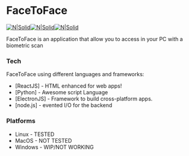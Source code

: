# FaceToFace

[![N|Solid](https://cdn4.iconfinder.com/data/icons/logos-3/426/react_js-64.png)](https://reactjs.org/)[![N|Solid](https://external-content.duckduckgo.com/iu/?u=https%3A%2F%2Fupload.wikimedia.org%2Fwikipedia%2Fcommons%2Fthumb%2F9%2F91%2FElectron_Software_Framework_Logo.svg%2F64px-Electron_Software_Framework_Logo.svg.png&f=1&nofb=1)](https://www.electronjs.org/)[![N|Solid](https://external-content.duckduckgo.com/iu/?u=https%3A%2F%2Fupload.wikimedia.org%2Fwikipedia%2Fcommons%2Fthumb%2Fc%2Fc3%2FPython-logo-notext.svg%2F64px-Python-logo-notext.svg.png&f=1&nofb=1)](https://www.python.org/)

FaceToFace is an application that allow you to access in your PC with a biometric scan

### Tech

FaceToFace using different languages and frameworks:

* [ReactJS] - HTML enhanced for web apps!
* [Python] - Awesome script Language
* [ElectronJS] - Framework to build cross-platform apps.
* [node.js] - evented I/O for the backend

### Platforms

* Linux - TESTED
* MacOS - NOT TESTED
* Windows - WIP/NOT WORKING
